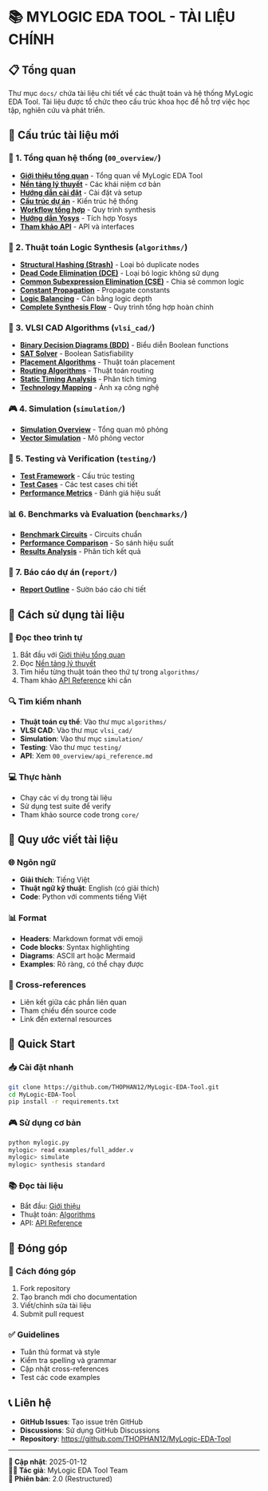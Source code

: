 # 📚 MYLOGIC EDA TOOL - TÀI LIỆU CHÍNH

## 📋 Tổng quan

Thư mục `docs/` chứa tài liệu chi tiết về các thuật toán và hệ thống MyLogic EDA Tool. Tài liệu được tổ chức theo cấu trúc khoa học để hỗ trợ việc học tập, nghiên cứu và phát triển.

## 📑 Cấu trúc tài liệu mới

### 🎯 1. Tổng quan hệ thống (`00_overview/`)
- **[Giới thiệu tổng quan](00_overview/01_introduction.md)** - Tổng quan về MyLogic EDA Tool
- **[Nền tảng lý thuyết](00_overview/02_theoretical_foundation.md)** - Các khái niệm cơ bản
- **[Hướng dẫn cài đặt](00_overview/installation_guide.md)** - Cài đặt và setup
- **[Cấu trúc dự án](00_overview/project_structure_guide.md)** - Kiến trúc hệ thống
- **[Workflow tổng hợp](00_overview/combinational_workflow.md)** - Quy trình synthesis
- **[Hướng dẫn Yosys](00_overview/yosys_guide.md)** - Tích hợp Yosys
- **[Tham khảo API](00_overview/api_reference.md)** - API và interfaces

### 🧮 2. Thuật toán Logic Synthesis (`algorithms/`)
- **[Structural Hashing (Strash)](algorithms/01_strash.md)** - Loại bỏ duplicate nodes
- **[Dead Code Elimination (DCE)](algorithms/02_dce.md)** - Loại bỏ logic không sử dụng
- **[Common Subexpression Elimination (CSE)](algorithms/03_cse.md)** - Chia sẻ common logic
- **[Constant Propagation](algorithms/04_constprop.md)** - Propagate constants
- **[Logic Balancing](algorithms/05_balance.md)** - Cân bằng logic depth
- **[Complete Synthesis Flow](algorithms/README.md)** - Quy trình tổng hợp hoàn chỉnh

### 🔬 3. VLSI CAD Algorithms (`vlsi_cad/`)
- **[Binary Decision Diagrams (BDD)](vlsi_cad/bdd.md)** - Biểu diễn Boolean functions
- **[SAT Solver](vlsi_cad/sat.md)** - Boolean Satisfiability
- **[Placement Algorithms](vlsi_cad/placement.md)** - Thuật toán placement
- **[Routing Algorithms](vlsi_cad/routing.md)** - Thuật toán routing
- **[Static Timing Analysis](vlsi_cad/sta.md)** - Phân tích timing
- **[Technology Mapping](vlsi_cad/README.md)** - Ánh xạ công nghệ

### 🎮 4. Simulation (`simulation/`)
- **[Simulation Overview](simulation/simulation_overview.md)** - Tổng quan mô phỏng
- **[Vector Simulation](simulation/README.md)** - Mô phỏng vector

### 🧪 5. Testing và Verification (`testing/`)
- **[Test Framework](testing/README.md)** - Cấu trúc testing
- **[Test Cases](testing/README.md)** - Các test cases chi tiết
- **[Performance Metrics](testing/README.md)** - Đánh giá hiệu suất

### 📊 6. Benchmarks và Evaluation (`benchmarks/`)
- **[Benchmark Circuits](benchmarks/README.md)** - Circuits chuẩn
- **[Performance Comparison](benchmarks/README.md)** - So sánh hiệu suất
- **[Results Analysis](benchmarks/README.md)** - Phân tích kết quả

### 📝 7. Báo cáo dự án (`report/`)
- **[Report Outline](report/report_outline.md)** - Sườn báo cáo chi tiết

## 🎯 Cách sử dụng tài liệu

### 📖 Đọc theo trình tự
1. Bắt đầu với [Giới thiệu tổng quan](00_overview/01_introduction.md)
2. Đọc [Nền tảng lý thuyết](00_overview/02_theoretical_foundation.md)
3. Tìm hiểu từng thuật toán theo thứ tự trong `algorithms/`
4. Tham khảo [API Reference](00_overview/api_reference.md) khi cần

### 🔍 Tìm kiếm nhanh
- **Thuật toán cụ thể**: Vào thư mục `algorithms/`
- **VLSI CAD**: Vào thư mục `vlsi_cad/`
- **Simulation**: Vào thư mục `simulation/`
- **Testing**: Vào thư mục `testing/`
- **API**: Xem `00_overview/api_reference.md`

### 💻 Thực hành
- Chạy các ví dụ trong tài liệu
- Sử dụng test suite để verify
- Tham khảo source code trong `core/`

## 📝 Quy ước viết tài liệu

### 🌐 Ngôn ngữ
- **Giải thích**: Tiếng Việt
- **Thuật ngữ kỹ thuật**: English (có giải thích)
- **Code**: Python với comments tiếng Việt

### 📊 Format
- **Headers**: Markdown format với emoji
- **Code blocks**: Syntax highlighting
- **Diagrams**: ASCII art hoặc Mermaid
- **Examples**: Rõ ràng, có thể chạy được

### 🔗 Cross-references
- Liên kết giữa các phần liên quan
- Tham chiếu đến source code
- Link đến external resources

## 🚀 Quick Start

### 📥 Cài đặt nhanh
```bash
git clone https://github.com/THOPHAN12/MyLogic-EDA-Tool.git
cd MyLogic-EDA-Tool
pip install -r requirements.txt
```

### 🎮 Sử dụng cơ bản
```bash
python mylogic.py
mylogic> read examples/full_adder.v
mylogic> simulate
mylogic> synthesis standard
```

### 📚 Đọc tài liệu
- Bắt đầu: [Giới thiệu](00_overview/01_introduction.md)
- Thuật toán: [Algorithms](algorithms/README.md)
- API: [API Reference](00_overview/api_reference.md)

## 🤝 Đóng góp

### 📝 Cách đóng góp
1. Fork repository
2. Tạo branch mới cho documentation
3. Viết/chỉnh sửa tài liệu
4. Submit pull request

### ✅ Guidelines
- Tuân thủ format và style
- Kiểm tra spelling và grammar
- Cập nhật cross-references
- Test các code examples

## 📞 Liên hệ

- **GitHub Issues**: Tạo issue trên GitHub
- **Discussions**: Sử dụng GitHub Discussions
- **Repository**: https://github.com/THOPHAN12/MyLogic-EDA-Tool

---

**📅 Cập nhật**: 2025-01-12  
**👨‍💻 Tác giả**: MyLogic EDA Tool Team  
**📝 Phiên bản**: 2.0 (Restructured)